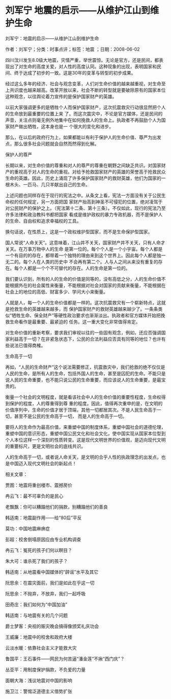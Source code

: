 # 刘军宁  地震的启示——从维护江山到维护生命    
    
刘军宁：地震的启示——从维护江山到维护生命    
作者：刘军宁；分类：时事点评；标签：地震 ；日期：2008-06-02    
四川汶川发生8.0级大地震，灾情严重，举世震惊。无论是官方，还是民间，都表现出了对生命的高度关爱，对人性的高度认同。这种现象的出现，表明国家和民间、终于达成了初步的一致。这是30年的变革与转型的初步成果。    
经过这么多年的经济、社会与观念变革，人们对生命价值的越来越重视，对生命至上共识度也越来越高。改革开放以来，社会不断的转型就是要破除原有的国家本位这种观念，以往舆论着力宣传的是保护国家财产的英雄。    
以前大家强调更多的是牺牲个人而保护国家财产，这次抗震救灾行动很显然把个人的生命放到最重要的位置上来 了。而这次震灾中，不论是官方媒体，还是民间的声音，关注点则毫无例外地集中在如何挽救人的生命上。执政者不再鼓励个人为国家财产做出牺牲，这本身也是一 个很大的变化和进步。    
那么，在以后的政府行为上，如果都能以有利于保护人的生命价值、尊严为出发点，那么很多社会问题就会自然而然得到化解。    
保护人的尊严    
长期以来，对生命价值的尊重和对人的尊严的尊重在朝野之间缺乏共识。对国家财产的重视高于对人的生命的重视。对给予抢救国家财产的英雄的荣誉高于抢救民众生命的英雄。因此，历史上涌现了许多保护国家财产的救财英雄，他们为国家的一根木头、一匹马、几只羊献出自己的生命。    
上述问题也同样存在于现行的宪法之中。从条文上看，宪法一方面没有关于公民生命权的任何规定，另一方面把国 家财产抬高到神圣不可侵犯的位置，绝对凌驾于对公民财产的保护之上。（宪法第十二条、第十三条）。不仅如此，现行的宪法乃至许多法律和政治教科书都把国家 看成是维护政权的暴力专政机器，而不是保护人的生命、自由权和追求幸福权的工具。    
换句话说，在性质上，这是一个政权维护型国家，而不是生命保护型国家。    
国人常说“人命关天”。这意味着，江山并不关天，国家财产并不关天，只有人命才关天。在万事万物中人的生命 是第一位的。每个个人是一个小宇宙。每个人都是一个有目的的存在，都带着一个独特的理由来到这个世界上。因此每个人都是独一无二的。每个人在人类的历史中 不会再有第二个。人与人之间从来没有重复的存在。每个人都是一个个不可替代的存在。人的生命是第一位的。    
我们要认识到，所有的人的生命的价值是同等的，没有高低之分，人的生命价值不能根据外在的社会属性来衡量，不能根据对社会对国家的贡献来衡量，不能根据在社会上的地位的高低、财富多少、学问大小来衡量。    
人就是人，每一个人的生命价值都是一样的。这次抗震救灾有一个崭新特点，这就是抢救生命的英雄越来越多，而 保护国家财产的救财英雄越来越少了。一条条类似“牺牲生命、保全财产”等硬性政治要求也渐渐淡出。执政者和官方媒体开始把挽救生命看作是最重要、最紧迫的 任务。这一重大变化非常值得肯定。    
对生命价值的重新考察，要求我们审视以往的一些固有观念，例如，还应否强调国家利益高于一切？在非紧急状态下，公民的合法利益应否具有同等的地位？也许有些说法已值得商榷。    
生命高于一切    
再如，“人民的生命财产”这个说法需要修正，抗震救灾中，我们抢救的绝不仅仅是人民的生命，是所有人的生命，包括外国人的生命，甚至是囚犯的生命。不能只是说人民的生命重要，也不能只说公民的生命重要，而应该说人的生命重要，是最宝贵的。    
衡量一个社会的文明程度，就是看该社会中人的生命价值的重要性程度，生命权得到保护的程度，人的尊重得到尊 重的程度。因此，值得再次重申的是，在文明的价值序列中，生命的价值才居于顶端，其他一切都居其次。不是人民生命高于一切，甚至不是公民的生命高于一切， 而是人的生命高于一切。    
要将人的生命作为最高价值，来重塑中国的制度体系，重塑中国社会的道德伦理，重塑中国的意识形态，重塑中国公民文化和社会文化，使中国实现从国家本位型到个人本位这样一个深刻的性质转变。这是现代文明世界的价值观，是迈向现代文明的重要标尺，更是文明社会的底线共识。    
人的生命高于一切，或者说人命关天，是文明的合乎人性的执政理念的出发点，也是中国迈入现代文明社会的新起点！    
    
相关文章：    
贾图：地震将重创楼市、震撼房价    
冉云飞：最不可辜负的是民心    
老飘飘：你可以糟蹋他们的捐款，别糟蹋他们的善良    
韩适南：地震副作用——给“80后”平反    
莫功：中国地震麻痹症    
彭超：校舍倒塌原因应由专业机构调查    
冉云飞：冤死的孩子们何以瞑目？    
朱大可：谁杀死了我们的孩子？    
韩适南：从地震看中国媒体的“辟谣”水平及其它    
阮思余：在震灾面前，我们是如此在乎这一切    
阮思余：不抛弃，不放弃，我们一起呼吸    
田奇庄：我们如何为“中国加油”    
韩适南：与地震有关的几个问题    
爵士梦客：央视的赈灾晚会搞得像颁奖礼庆功会    
王威廉：地震中的校舍和政府大楼    
云淡水暖：依靠社会主义才能救大灾    
鲁国平：王石事件——网民为何苦逼“潘金莲”不揪“西门庆”？    
丛亚平：用制度保护捐款，不负爱的力量    
面朝大海：浅议地震对中国的影响    
施卫江：警惕泛道德主义借势扩张